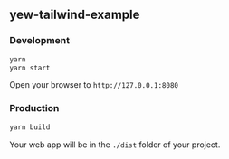 ## yew-tailwind-example

### Development

```bash
yarn
yarn start
```

Open your browser to `http://127.0.0.1:8080`

### Production

```bash
yarn build
```

Your web app will be in the `./dist` folder of your project.
